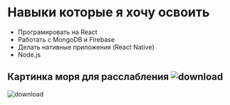 # Навыки которые я хочу освоить 
- Програмировать на React
- Работать с MongoDB и Firebase
- Делать нативные приложения (React Native)
- Node.js

## Картинка моря для расслабления ![download](https://user-images.githubusercontent.com/116911954/223774014-f248878e-105c-49fe-9e8d-39a5d3939686.jpg)
![download](https://user-images.githubusercontent.com/116911954/223774026-d2f8f05d-66cd-4a62-9970-22b6026cc66d.jpg)
